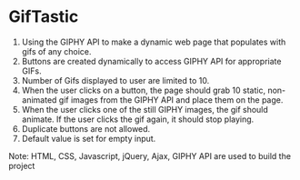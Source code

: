 # GifTastic
 1. Using the GIPHY API to make a dynamic web page that populates with gifs of any choice.
 2. Buttons are created dynamically to access GIPHY API for appropriate GIFs.
 3. Number of Gifs displayed to user are limited to 10.
 4. When the user clicks on a button, the page should grab 10 static, non-animated gif images from the GIPHY API      and place them on the page.
 5. When the user clicks one of the still GIPHY images, the gif should animate. If the user clicks the gif again,     it should stop playing.
 6. Duplicate buttons are not allowed.
 7. Default value is set for empty input.

  Note: HTML, CSS, Javascript, jQuery, Ajax, GIPHY API are used to build the project
